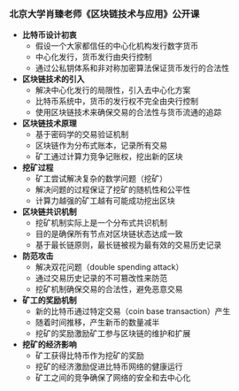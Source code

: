 ### 北京大学肖臻老师《区块链技术与应用》公开课
- **比特币设计初衷**
    - 假设一个大家都信任的中心化机构发行数字货币
    - 中心化发行，货币发行由央行控制
    - 通过公私钥体系和非对称加密算法保证货币发行的合法性
- **区块链技术的引入**
    - 解决中心化发行的局限性，引入去中心化方案
    - 比特币系统中，货币的发行权不完全由央行控制
    - 使用区块链技术来确保交易的合法性与货币流通的追踪
- **区块链技术原理**
    - 基于密码学的交易验证机制
    - 区块链作为分布式账本，记录所有交易
    - 矿工通过计算力竞争记账权，挖出新的区块
- **挖矿过程**
    - 矿工尝试解决复杂的数学问题（挖矿）
    - 解决问题的过程保证了挖矿的随机性和公平性
    - 计算力越强的矿工越有可能成功挖出区块
- **区块链共识机制**
    - 挖矿机制实际上是一个分布式共识机制
    - 目的是确保所有节点对区块链状态达成一致
    - 基于最长链原则，最长链被视为最有效的交易历史记录
- **防范攻击**
    - 解决双花问题（double spending attack）
    - 通过交易历史记录的不可篡改性来防范
    - 挖矿机制确保交易的合法性，避免恶意交易
- **矿工的奖励机制**
    - 新的比特币通过特定交易（coin base transaction）产生
    - 随着时间推移，产生新币的数量减半
    - 挖矿的奖励激励矿工参与区块链的维护和扩展
- **挖矿的经济影响**
    - 矿工获得比特币作为挖矿的奖励
    - 挖矿的经济激励促进比特币网络的健康运行
    - 矿工之间的竞争确保了网络的安全和去中心化
